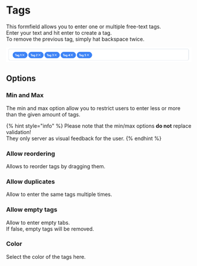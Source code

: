 # Tags

This formfield allows you to enter one or multiple free-text tags.  
Enter your text and hit enter to create a tag.  
To remove the previous tag, simply hat backspace twice.

![Tags input](../.gitbook/assets/formfields/tags/tags.png) 

## Options

### Min and Max

The min and max option allow you to restrict users to enter less or more than the given amount of tags.  

{% hint style="info" %}
Please note that the min/max options **do not** replace validation!  
They only server as visual feedback for the user.
{% endhint %}

### Allow reordering

Allows to reorder tags by dragging them.

### Allow duplicates

Allow to enter the same tags multiple times.

### Allow empty tags

Allow to enter empty tabs.  
If false, empty tags will be removed.

### Color

Select the color of the tags here.